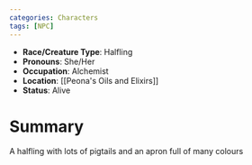 ```yaml
---
categories: Characters
tags: [NPC]
---
```

- **Race/Creature Type**: Halfling
- **Pronouns**:  She/Her
- **Occupation**: Alchemist
- **Location**: [[Peona's Oils and Elixirs]]
- **Status**: Alive

# Summary
A halfling with lots of pigtails and an apron full of many colours